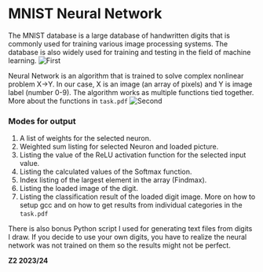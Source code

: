 # MNIST Neural Network
The MNIST database is a large database of handwritten digits that is commonly used for training various image processing systems. The database is also widely used for training and testing in the field of machine learning. 
![First](https://upload.wikimedia.org/wikipedia/commons/b/b1/MNIST_dataset_example.png)

Neural Network is an algorithm that is trained to solve complex nonlinear problem X->Y. In our case, X is an image (an array of pixels) and Y is 
image label (number 0-9). The algorithm works as multiple functions tied together. More about the functions in `task.pdf`
![Second](https://i.imgur.com/SILb1bP.png)

### Modes for output
1. A list of weights for the selected neuron.
2. Weighted sum listing for selected Neuron and loaded picture.
3. Listing the value of the ReLU activation function for the selected input value.
4. Listing the calculated values of the Softmax function.
5. Index listing of the largest element in the array (Findmax).
6. Listing the loaded image of the digit.
7. Listing the classification result of the loaded digit image.
More on how to setup gcc and on how to get results from individual categories in the `task.pdf`

There is also bonus Python script I used for generating text files from digits I draw. If you decide to use your own digits, you have to realize the neural network was not trained on them so the results might not be perfect.

**Z2 2023/24**

